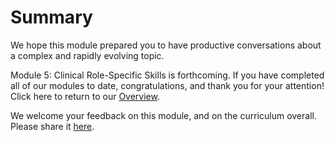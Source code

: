 # Summary

We hope this module prepared you to have productive conversations about a complex and rapidly evolving topic. 

Module 5: Clinical Role-Specific Skills is forthcoming.  If you have completed all of our modules to date, congratulations, and thank you for your attention!  Click here to return to our [Overview](https://docs.google.com/document/d/13JfRRw1GEIKz4JCde8WcQBCHnu-7nn11P_z0dHov1eA/edit?ts=5e743589#).

We welcome your feedback on this module, and on the curriculum overall.  Please share it [here](https://docs.google.com/forms/d/e/1FAIpQLSdZGYWkx5AVaYUIxCwvQmI75Vu6jVOHkinhDHr_XbrQq4WMTg/viewform).